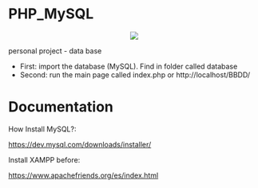 # PHP_MySQL
<p align="center">
  <img src="http://aula.carmanconsultoria.com/pluginfile.php/3796/course/summary/php-mysql.png" />
</p>


personal project - data base
- First: import the database (MySQL). Find in folder called database
- Second: run the main page called index.php or http://localhost/BBDD/ 


# Documentation

How Install MySQL?:

https://dev.mysql.com/downloads/installer/

Install XAMPP before:

https://www.apachefriends.org/es/index.html
